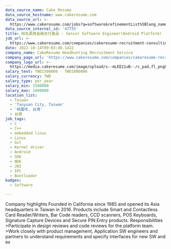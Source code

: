 ```yaml
---
data_source_name: Cake Resume
data_source_hostname: www.cakeresume.com
data_source_url: >-
  https://www.cakeresume.com/jobs?q=software&refinementList%5Blang_name%5D%5B0%5D=English&refinementList%5Bsalary_type%5D=per_year&range%5Bsalary_range%5D%5Bmin%5D=1000000&page=2
data_source_internal_id: '47755'
title: 知名美商金融支付產品 - Senior Software Engineer(Android Platform)  - PH
job_url: >-
  https://www.cakeresume.com/companies/cakeresume-recruitment-consulting/jobs/e7f34e
date: 2022-10-14T09:03:40.142Z
company_name: CakeResume Headhunting Recruitment Service
company_page_url: 'https://www.cakeresume.com/companies/cakeresume-recruitment-consulting'
company_logo_url: >-
  https://media.cakeresume.com/image/upload/s--mLEE21uB--/c_pad,fl_png8,h_200,w_200/v1620881212/vdbipassrdfr8omwzeq6.png
salary_text: TWD1500000 - TWD1800000
salary_currency: TWD
salary_type: per_year
salary_min: 1500000
salary_max: 1800000
location_list:
  - Taiwan
  - 'Taoyuan City, Taiwan'
  - '桃園市, 台灣'
  - 台灣
job_tags:
  - C
  - C++
  - embedded linux
  - Linux
  - Git
  - Kernel driver
  - Android
  - SDK
  - NDK
  - JNI
  - IPC
  - Bootloader
badges:
  - Software

---
```


Company highlights Founded in California since 1985 and opened its Asia headquarters in Taiwan in 2016. Products include Smart and Contactless Card Reader/Writers, Bar Code readers, CCD scanners, POS Keyboards, Signature Capture Devices and Secure PIN Entry products. Responsibilities >Participate in design reviews and code reviews for the platform team. >Work closely with product management, Application SW engineers and partners to understand requirements and specify interfaces for new SW and ex